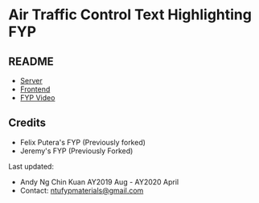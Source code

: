 # Air Traffic Control Text Highlighting FYP

## README
- [Server](server/README.md)
- [Frontend](frontend/README.md)
- [FYP Video](https://youtu.be/o7Z0EBCIfyg)

## Credits
- Felix Putera's FYP (Previously forked)
- Jeremy's FYP (Previously Forked)

Last updated:
- Andy Ng Chin Kuan AY2019 Aug - AY2020 April
- Contact: ntufypmaterials@gmail.com
